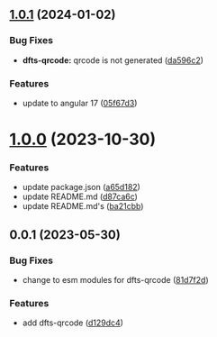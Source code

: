 ## [1.0.1](https://github.com/Dafnik/dfts-common/compare/dfts-qrcode-1.0.0...dfts-qrcode-1.0.1) (2024-01-02)

### Bug Fixes

- **dfts-qrcode:** qrcode is not generated ([da596c2](https://github.com/Dafnik/dfts-common/commit/da596c29c8dd5cdca5e9ec4c9eb8f3a8f79ea178))

### Features

- update to angular 17 ([05f67d3](https://github.com/Dafnik/dfts-common/commit/05f67d3dd9e2798357c6e429fa3a84b99abed42a))

# [1.0.0](https://github.com/Dafnik/dfts-common/compare/dfts-qrcode-0.0.1...dfts-qrcode-1.0.0) (2023-10-30)

### Features

- update package.json ([a65d182](https://github.com/Dafnik/dfts-common/commit/a65d18296bd73abebdddec04e1e6eb2b39faee28))
- update README.md ([d87ca6c](https://github.com/Dafnik/dfts-common/commit/d87ca6c5f7bc9ee3bcbb8d65e8e0b44f0d2d7806))
- update README.md's ([ba21cbb](https://github.com/Dafnik/dfts-common/commit/ba21cbb6c9baa00accc1c17f7211dc2d0deed9e4))

## 0.0.1 (2023-05-30)

### Bug Fixes

- change to esm modules for dfts-qrcode ([81d7f2d](https://github.com/Dafnik/dfts-common/commit/81d7f2d34d35d53390f18f1afe2b1cf0da1e83a0))

### Features

- add dfts-qrcode ([d129dc4](https://github.com/Dafnik/dfts-common/commit/d129dc4e7f94b0cb5c18bd7df87010fdf1b912a8))
